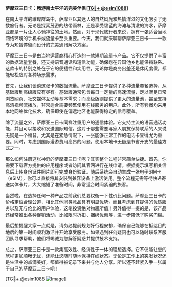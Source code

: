 **萨摩亚三日卡：畅游南太平洋的完美伴侣[[TG💪+ @esim1088](https://t.me/s/esim1088)]**

在南太平洋的璀璨群岛中，萨摩亚以其迷人的自然风光和热情洋溢的文化吸引了无数旅行者。无论是探索茂密的热带雨林，还是享受碧蓝的海滩与清澈的海水，萨摩亚都是一片让人心驰神往的土地。然而，对于现代旅行者来说，拥有一张适合当地网络环境的手机卡或流量卡至关重要。今天，我们就来聊聊萨摩亚三日卡——一款专为短暂停留而设计的完美通讯解决方案。

萨摩亚三日卡是由当地运营商精心打造的一款短期流量卡产品。它不仅提供了丰富的数据流量套餐，还支持语音通话和短信功能，确保您在异国他乡也能保持联系。这款卡的特别之处在于它的便捷性和实用性，无论你是商务出差还是休闲度假，都能轻松应对各种场景需求。

首先，让我们谈谈这张卡的数据流量。萨摩亚三日卡提供了多种流量套餐选择，从基础版到高级版应有尽有。基础版通常包含每日一定量的高速流量，足以满足日常浏览网页、社交媒体互动等基本需求；而高级版则提供了更大的流量池，甚至支持高清视频流播放，非常适合需要频繁使用在线服务的用户。此外，所有套餐均采用本地网络优化技术，确保即使在偏远地区也能获得稳定的信号覆盖。

除了流量之外，萨摩亚三日卡同样注重用户的通信体验。它支持主流的语音通话功能，并且可以接收和发送国际短信。这对于那些需要与家人朋友保持联系的人来说无疑是一个福音。尤其是在紧急情况下，一张能够正常工作的电话卡显得尤为重要。同时，考虑到国际漫游费用高昂的问题，使用本地卡无疑是节省开支的最佳方式之一。

那么如何注册这张神奇的萨摩亚三日卡呢？其实整个过程非常简单快捷。首先，你需要下载官方提供的应用程序或者访问其官网进行在线申请。根据提示填写相关信息后上传身份证件照片即可完成身份验证。随后系统会自动生成一张电子SIM卡（eSIM），你可以直接将其安装到兼容设备上激活使用。整个流程无需等待快递寄送实体卡片，大大缩短了准备时间，非常适合时间紧迫的旅客。

当然啦，在选择任何一种产品之前我们总要权衡一下性价比问题。萨摩亚三日卡的价格定位合理公道，相比其他同类竞品具有明显优势。而且考虑到其提供的优质服务以及无与伦比的用户体验，这笔投资绝对物超所值！另外值得一提的是，该产品还经常推出各种促销活动，比如限时折扣、捆绑优惠等，进一步降低了购买门槛。

最后想提醒大家一点就是，请务必提前规划好行程安排，确保自己能够在抵达目的地后的第一时间顺利激活并开始享受服务。如果遇到任何疑问也可以随时联系客服团队寻求帮助，他们将竭诚为您解答疑惑并提供技术支持。

总之，萨摩亚三日卡是一款集高效性、经济性于一体的理想选择。它不仅能让您的旅程更加顺畅无忧，还能让您随时随地保持在线状态。无论是工作上的突发状况还是生活中的点滴美好，都值得被记录下来并与他人分享。所以还不赶紧入手一张属于自己的萨摩亚三日卡吧！

[[TG💪+ @esim1088](https://t.me/s/esim1088) ![Image](https://i.postimg.cc/4NQfJmqS/Snipaste-2025-05-13-00-14-12.png)]